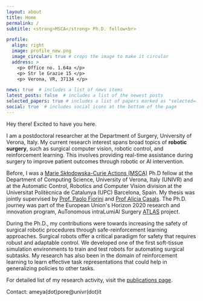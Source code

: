 ```yaml
---
layout: about
title: Home
permalink: /
subtitle: <strong>MSCA</strong> Ph.D. fellow<br>

profile:
  align: right
  image: profile_new.png
  image_circular: true # crops the image to make it circular
  address: >
    <p> Office no. 1.64a </p>
    <p> Str le Grazie 15 </p>
    <p> Verona, VR, 37134 </p>

news: true  # includes a list of news items
latest_posts: false  # includes a list of the newest posts
selected_papers: true # includes a list of papers marked as "selected={true}"
social: true  # includes social icons at the bottom of the page
---
```

Hey there! Excited to have you here.

I am a postdoctoral researcher at the Department of Surgery, University of Verona, Italy. My current research interest spans broad topics of **robotic surgery**, such as surgical computer vision, robotic control, and reinforcement learning. This involves providing real-time assistance during surgery to improve patient outcomes through robotic or AI intervention.

Before, I was a [Marie Skłodowska-Curie Actions (MSCA)](https://marie-sklodowska-curie-actions.ec.europa.eu/) Ph.D fellow at the Department of Computing Science, University of Verona, Italy (UNIVR) and at the Automatic Control, Robotics and Computer Vision division at the Universitat Politècnica de Catalunya (UPC) Barcelona, Spain. My thesis was jointly supervised by [Prof. Paolo Fiorini](https://www.dimi.univr.it/?ent=persona&id=9) and [Prof Alicia Casals](https://futur.upc.edu/AliciaCasalsGelpi). The Ph.D. journey was part of the European Union's Horizon 2020 research and innovation program, AuTonomous intraLumiAl Surgery [ATLAS](https://atlas-itn.eu/) project.

During the Ph.D., my contributions were towards increasing the safety of surgical robotic procedures through safe-reinforcement learning approaches. Surgical robots offer a critical paradigm for safety that requires robust and adaptable control. We developed one of the first soft-tissue simulation environments to train and test robots for automating surgical subtasks.
My research has also been in the domain of reinforcement learning to learn effective task representations that could help in generalizing policies to other tasks.

For detailed list of my research activity, visit the [publications page](https://ameyapores.github.io/publications/).

Contact: ameya(dot)pore@univr(dot)it

<!-- Write your biography here. Tell the world about yourself. Link to your favorite [subreddit](http://reddit.com). You can put a picture in, too. The code is already in, just name your picture `prof_pic.jpg` and put it in the `img/` folder.

Put your address / P.O. box / other info right below your picture. You can also disable any of these elements by editing `profile` property of the YAML header of your `_pages/about.md`. Edit `_bibliography/papers.bib` and Jekyll will render your [publications page](/al-folio/publications/) automatically.

Link to your social media connections, too. This theme is set up to use [Font Awesome icons](http://fortawesome.github.io/Font-Awesome/) and [Academicons](https://jpswalsh.github.io/academicons/), like the ones below. Add your Facebook, Twitter, LinkedIn, Google Scholar, or just disable all of them. -->
